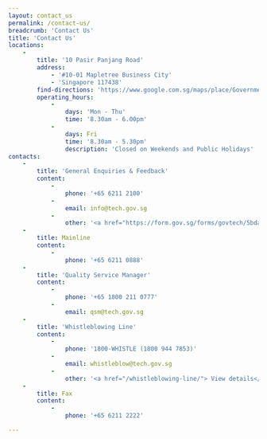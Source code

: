```yaml
---
layout: contact_us
permalink: /contact-us/
breadcrumb: 'Contact Us'
title: 'Contact Us'
locations:
    -
        title: '10 Pasir Panjang Road'
        address:
            - '#10-01 Mapletree Business City'
            - 'Singapore 117438'
        find-directions: 'https://www.google.com.sg/maps/place/Government+Technology+Agency+of+Singapore/@1.3034259,103.7663942,13z/data=!4m8!1m2!2m1!1sgovtech!3m4!1s0x31da1bc0bcd90b45:0xf191edbdddbc919e!8m2!3d1.2742548!4d103.7999546'
        operating_hours:
            -
                days: 'Mon - Thu'
                time: '8.30am - 6.00pm'
            -
                days: Fri
                time: '8.30am - 5.30pm'
                description: 'Closed on Weekends and Public Holidays'
contacts:
    -
        title: 'General Enquiries & Feedback'
        content:
            -
                phone: '+65 6211 2100'
            -
                email: info@tech.gov.sg
            -
                other: '<a href="https://form.gov.sg/forms/govtech/5bda9d7df5a907000fd1b76e"> Submit a Feedback </a>'
    -
        title: Mainline
        content:
            -
                phone: '+65 6211 0888'
    -
        title: 'Quality Service Manager'
        content:
            -
                phone: '+65 1800 211 0777'
            -
                email: qsm@tech.gov.sg
    -
        title: 'Whistleblowing Line'
        content:
            -
                phone: '1800-WHISTLE (1800 944 7853)'
            -
                email: whistleblow@tech.gov.sg
            -
                other: '<a href="/whistleblowing-line/"> View details</a>'
    -
        title: Fax
        content:
            -
                phone: '+65 6211 2222'

---
```



<!-- Refer to _data/contact-us.yml to edit the list of board members -->
